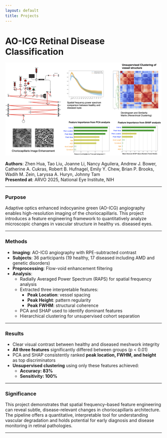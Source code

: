 ```yaml
---
layout: default
title: Projects
---
```


# AO-ICG Retinal Disease Classification

<img src="assets/img/ARVO_2025.png" width="1000">

**Authors**: Zhen Hua, Tao Liu, Joanne Li, Nancy Aguilera, Andrew J. Bower, Catherine A. Cukras, Robert B. Hufnagel, Emily Y. Chew, Brian P. Brooks, Wadih M. Zein, Laryssa A. Huryn, Johnny Tam  
**Presented at**: ARVO 2025, National Eye Institute, NIH

---

###  Purpose

Adaptive optics enhanced indocyanine green (AO-ICG) angiography enables high-resolution imaging of the choriocapillaris. This project introduces a feature engineering framework to quantitatively analyze microscopic changes in vascular structure in healthy vs. diseased eyes.

---

###  Methods

- **Imaging**: AO-ICG angiography with RPE-subtracted contrast
- **Subjects**: 36 participants (19 healthy, 17 diseased including AMD and genetic disorders)
- **Preprocessing**: Flow-void enhancement filtering
- **Analysis**:
  - Radially Averaged Power Spectrum (RAPS) for spatial frequency analysis
  - Extracted three interpretable features:
    - **Peak Location**: vessel spacing
    - **Peak Height**: pattern regularity
    - **Peak FWHM**: structural coherence
  - PCA and SHAP used to identify dominant features
  - Hierarchical clustering for unsupervised cohort separation

---

###  Results

- Clear visual contrast between healthy and diseased meshwork integrity
- **All three features** significantly differed between groups (p < 0.01)
- PCA and SHAP consistently ranked **peak location, FWHM, and height** as top discriminators
- **Unsupervised clustering** using only these features achieved:
  - **Accuracy: 83%**
  - **Sensitivity: 100%**

---

###  Significance

This project demonstrates that spatial frequency–based feature engineering can reveal subtle, disease-relevant changes in choriocapillaris architecture. The pipeline offers a quantitative, interpretable tool for understanding vascular degradation and holds potential for early diagnosis and disease monitoring in retinal pathologies.

---


